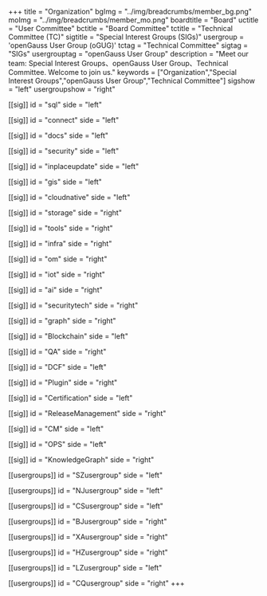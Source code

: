﻿+++
title = "Organization"
bgImg = "../img/breadcrumbs/member_bg.png"
moImg = "../img/breadcrumbs/member_mo.png"
boardtitle = "Board"
uctitle = "User Committee"
bctitle = "Board Committee"
tctitle = "Technical Committee (TC)"
sigtitle = "Special Interest Groups (SIGs)"
usergroup = 'openGauss User Group (oGUG)'
tctag = "Technical Committee"
sigtag = "SIGs"
usergrouptag = "openGauss User Group"
description = "Meet our team: Special Interest Groups、openGauss User Group、Technical Committee. Welcome to join us."
keywords = ["Organization","Special Interest Groups","openGauss User Group","Technical Committee"]
sigshow = "left"
usergroupshow = "right"

[[sig]]
id = "sql"
side = "left"

[[sig]]
id = "connect"
side = "left"

[[sig]]
id = "docs"
side = "left"

[[sig]]
id = "security"
side = "left"

[[sig]]
id = "inplaceupdate"
side = "left"

[[sig]]
id = "gis"
side = "left"

[[sig]]
id = "cloudnative"
side = "left"

[[sig]]
id = "storage"
side = "right"

[[sig]]
id = "tools"
side = "right"

[[sig]]
id = "infra"
side = "right"

[[sig]]
id = "om"
side = "right"

[[sig]]
id = "iot"
side = "right"

[[sig]]
id = "ai"
side = "right"

[[sig]]
id = "securitytech"
side = "right"

[[sig]]
id = "graph"
side = "right"

[[sig]]
id = "Blockchain"
side = "left"

[[sig]]
id = "QA"
side = "right"

[[sig]]
id = "DCF"
side = "left"

[[sig]]
id = "Plugin"
side = "right"

[[sig]]
id = "Certification"
side = "left"

[[sig]]
id = "ReleaseManagement"
side = "right"

[[sig]]
id = "CM"
side = "left"

[[sig]]
id = "OPS"
side = "left"

[[sig]]
id = "KnowledgeGraph"
side = "right"


[[usergroups]]
id = "SZusergroup"
side = "left"

[[usergroups]]
id = "NJusergroup"
side = "left"

[[usergroups]]
id = "CSusergroup"
side = "left"

[[usergroups]]
id = "BJusergroup"
side = "right"

[[usergroups]]
id = "XAusergroup"
side = "right"

[[usergroups]]
id = "HZusergroup"
side = "right"

[[usergroups]]
id = "LZusergroup"
side = "left"

[[usergroups]]
id = "CQusergroup"
side = "right"
+++